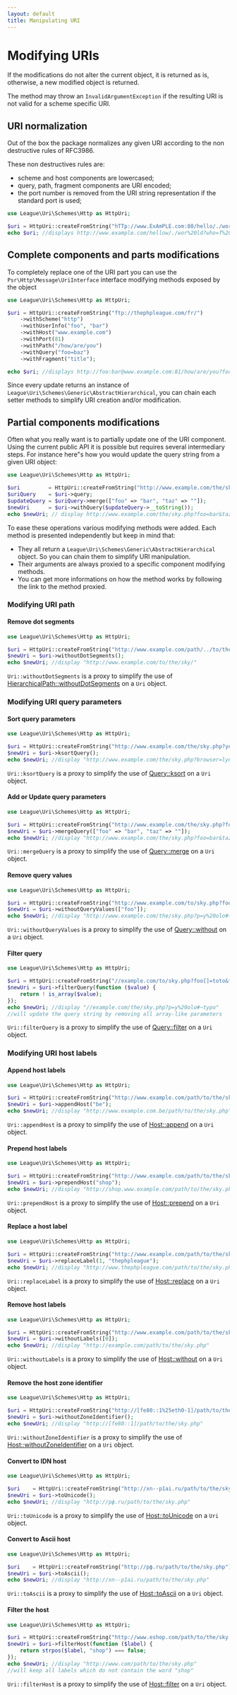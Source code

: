 ```yaml
---
layout: default
title: Manipulating URI
---
```


# Modifying URIs

<p class="message-notice">If the modifications do not alter the current object, it is returned as is, otherwise, a new modified object is returned.</p>

<p class="message-warning">The method may throw an <code>InvalidArgumentException</code> if the resulting URI is not valid for a scheme specific URI.</p>

## URI normalization

Out of the box the package normalizes any given URI according to the non destructive rules of RFC3986.

These non destructives rules are:

- scheme and host components are lowercased;
- query, path, fragment components are URI encoded;
- the port number is removed from the URI string representation if the standard port is used;

~~~php
use League\Uri\Schemes\Http as HttpUri;

$uri = HttpUri::createFromString("hTTp://www.ExAmPLE.com:80/hello/./wor ld?who=f+3#title");
echo $uri; //displays http://www.example.com/hellow/./wor%20ld?who=f%203#title
~~~

## Complete components and parts modifications

To completely replace one of the URI part you can use the `Psr\Http\Message\UriInterface` interface modifying methods exposed by the object

~~~php
use League\Uri\Schemes\Http as HttpUri;

$uri = HttpUri::createFromString("ftp://thephpleague.com/fr/")
    ->withScheme("http")
    ->withUserInfo("foo", "bar")
    ->withHost("www.example.com")
    ->withPort(81)
    ->withPath("/how/are/you")
    ->withQuery("foo=baz")
    ->withFragment("title");

echo $uri; //displays http://foo:bar@www.example.com:81/how/are/you?foo=baz#title
~~~

Since every update returns an instance of `League\Uri\Schemes\Generic\AbstractHierarchical`, you can chain each setter methods to simplify URI creation and/or modification.

## Partial components modifications

Often what you really want is to partially update one of the URI component. Using the current public API it is possible but requires several intermediary steps. For instance here"s how you would update the query string from a given URI object:

~~~php
use League\Uri\Schemes\Http as HttpUri;

$uri         = HttpUri::createFromString("http://www.example.com/the/sky.php?foo=toto#~typo");
$uriQuery    = $uri->query;
$updateQuery = $uriQuery->merge(["foo" => "bar", "taz" => ""]);
$newUri      = $uri->withQuery($updateQuery->__toString());
echo $newUri; // display http://www.example.com/the/sky.php?foo=bar&taz#~typo
~~~

To ease these operations various modifying methods were added. Each method is presented independently but keep in mind that:

- They all return a `League\Uri\Schemes\Generic\AbstractHierarchical` object. So you can chain them to simplify URI manipulation.
- Their arguments are always proxied to a specific component modifying methods.
- You can get more informations on how the method works by following the link to the method proxied.

### Modifying URI path

#### Remove dot segments

~~~php
use League\Uri\Schemes\Http as HttpUri;

$uri = HttpUri::createFromString("http://www.example.com/path/../to/the/./sky/");
$newUri = $uri->withoutDotSegments();
echo $newUri; //display "http://www.example.com/to/the/sky/"
~~~

`Uri::withoutDotSegments` is a proxy to simplify the use of [HierarchicalPath::withoutDotSegments](/4.0/components/hierarchical-path/#removing-dot-segments) on a `Uri` object.

### Modifying URI query parameters

#### Sort query parameters

~~~php
use League\Uri\Schemes\Http as HttpUri;

$uri = HttpUri::createFromString("http://www.example.com/the/sky.php?yellow=tiger&browser=lynx");
$newUri = $uri->ksortQuery();
echo $newUri; //display "http://www.example.com/the/sky.php?browser=lynx&yellow=tiger"
~~~

`Uri::ksortQuery` is a proxy to simplify the use of [Query::ksort](/4.0/components/query/#sort-parameters) on a `Uri` object.

#### Add or Update query parameters

~~~php
use League\Uri\Schemes\Http as HttpUri;

$uri = HttpUri::createFromString("http://www.example.com/the/sky.php?foo=toto#~typo");
$newUri = $uri->mergeQuery(["foo" => "bar", "taz" => ""]);
echo $newUri; //display "http://www.example.com/the/sky.php?foo=bar&taz#~typo"
~~~

`Uri::mergeQuery` is a proxy to simplify the use of [Query::merge](/4.0/components/query/#add-or-update-parameters) on a `Uri` object.

#### Remove query values

~~~php
use League\Uri\Schemes\Http as HttpUri;

$uri = HttpUri::createFromString("http://www.example.com/to/sky.php?foo=toto&p=y+olo#~typo");
$newUri = $uri->withoutQueryValues(["foo"]);
echo $newUri; //display "http://www.example.com/the/sky.php?p=y%20olo#~typo"
~~~

`Uri::withoutQueryValues` is a proxy to simplify the use of [Query::without](/4.0/components/query/#remove-parameters) on a `Uri` object.

#### Filter query

~~~php
use League\Uri\Schemes\Http as HttpUri;

$uri = HttpUri::createFromString("//example.com/to/sky.php?foo[]=toto&foo[]=bar&p=y+olo#~typo");
$newUri = $uri->filterQuery(function ($value) {
    return ! is_array($value);
});
echo $newUri; //display "//example.com/the/sky.php?p=y%20olo#~typo"
//will update the query string by removing all array-like parameters
~~~

`Uri::filterQuery` is a proxy to simplify the use of [Query::filter](/4.0/components/query/#filter-the-query) on a `Uri` object.

### Modifying URI host labels

#### Append host labels

~~~php
use League\Uri\Schemes\Http as HttpUri;

$uri = HttpUri::createFromString("http://www.example.com/path/to/the/sky.php");
$newUri = $uri->appendHost("be");
echo $newUri; //display "http://www.example.com.be/path/to/the/sky.php"
~~~

`Uri::appendHost` is a proxy to simplify the use of [Host::append](/4.0/components/host/#append-labels) on a `Uri` object.

#### Prepend host labels

~~~php
use League\Uri\Schemes\Http as HttpUri;

$uri = HttpUri::createFromString("http://www.example.com/path/to/the/sky.php");
$newUri = $uri->prependHost("shop");
echo $newUri; //display "http://shop.www.example.com/path/to/the/sky.php"
~~~

`Uri::prependHost` is a proxy to simplify the use of [Host::prepend](/4.0/components/host/#prepend-labels) on a `Uri` object.

#### Replace a host label

~~~php
use League\Uri\Schemes\Http as HttpUri;

$uri = HttpUri::createFromString("http://www.example.com/path/to/the/sky.php");
$newUri = $uri->replaceLabel(1, "thephpleague");
echo $newUri; //display "http://www.thephpleague.com/path/to/the/sky.php"
~~~

`Uri::replaceLabel` is a proxy to simplify the use of [Host::replace](/4.0/components/host/#replace-label) on a `Uri` object.

#### Remove host labels

~~~php
use League\Uri\Schemes\Http as HttpUri;

$uri = HttpUri::createFromString("http://www.example.com/path/to/the/sky.php");
$newUri = $uri->withoutLabels([0]);
echo $newUri; //display "http://example.com/path/to/the/sky.php"
~~~

`Uri::withoutLabels` is a proxy to simplify the use of [Host::without](/4.0/components/host/#remove-labels) on a `Uri` object.

#### Remove the host zone identifier

~~~php
use League\Uri\Schemes\Http as HttpUri;

$uri = HttpUri::createFromString("http://[fe80::1%25eth0-1]/path/to/the/sky.php");
$newUri = $uri->withoutZoneIdentifier();
echo $newUri; //display "http://[fe80::1]/path/to/the/sky.php"
~~~

`Uri::withoutZoneIdentifier` is a proxy to simplify the use of [Host::withoutZoneIdentifier](/4.0/components/host/#remove-zone-identifier) on a `Uri` object.

#### Convert to IDN host

~~~php
use League\Uri\Schemes\Http as HttpUri;

$uri    = HttpUri::createFromString("http://xn--p1ai.ru/path/to/the/sky.php");
$newUri = $uri->toUnicode();
echo $newUri; //display "http://рф.ru/path/to/the/sky.php"
~~~

`Uri::toUnicode` is a proxy to simplify the use of [Host::toUnicode](/4.0/components/host/#transcode-the-host) on a `Uri` object.

#### Convert to Ascii host

~~~php
use League\Uri\Schemes\Http as HttpUri;

$uri    = HttpUri::createFromString("http://рф.ru/path/to/the/sky.php");
$newUri = $uri->toAscii();
echo $newUri; //display "http://xn--p1ai.ru/path/to/the/sky.php"
~~~

`Uri::toAscii` is a proxy to simplify the use of [Host::toAscii](/4.0/components/host/#transcode-the-host) on a `Uri` object.

#### Filter the host

~~~php
use League\Uri\Schemes\Http as HttpUri;

$uri = HttpUri::createFromString("http://www.eshop.com/path/to/the/sky.php");
$newUri = $uri->filterHost(function ($label) {
    return strpos($label, "shop") === false;
});
echo $newUri; //display "http://www.com/path/to/the/sky.php"
//will keep all labels which do not contain the word "shop"
~~~

`Uri::filterHost` is a proxy to simplify the use of [Host::filter](/4.0/components/host/#filter-labels) on a `Uri` object.
